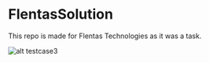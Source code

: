 # FlentasSolution
This repo is made for Flentas Technologies as it was a task.

![alt testcase3](https://github.com/navinsharma137/FlentasSolution/blob/master/images/testcase3.png)
